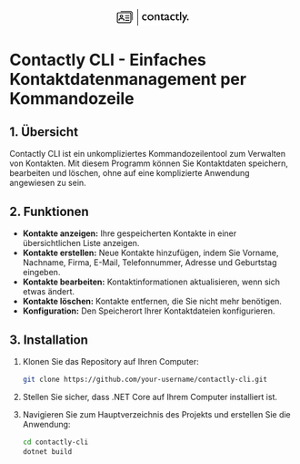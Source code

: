 <p align="center">
  <img src="Logo_Contactly.png" alt="Contactly Logo" width="25%">
</p>

# Contactly CLI - Einfaches Kontaktdatenmanagement per Kommandozeile

## 1. Übersicht

Contactly CLI ist ein unkompliziertes Kommandozeilentool zum Verwalten von Kontakten. Mit diesem Programm können Sie Kontaktdaten speichern, bearbeiten und löschen, ohne auf eine komplizierte Anwendung angewiesen zu sein.

## 2. Funktionen

- **Kontakte anzeigen:** Ihre gespeicherten Kontakte in einer übersichtlichen Liste anzeigen.
- **Kontakte erstellen:** Neue Kontakte hinzufügen, indem Sie Vorname, Nachname, Firma, E-Mail, Telefonnummer, Adresse und Geburtstag eingeben.
- **Kontakte bearbeiten:** Kontaktinformationen aktualisieren, wenn sich etwas ändert.
- **Kontakte löschen:** Kontakte entfernen, die Sie nicht mehr benötigen.
- **Konfiguration:** Den Speicherort Ihrer Kontaktdateien konfigurieren.

## 3. Installation

1. Klonen Sie das Repository auf Ihren Computer:

   ```bash
   git clone https://github.com/your-username/contactly-cli.git

2. Stellen Sie sicher, dass .NET Core auf Ihrem Computer installiert ist.
3. Navigieren Sie zum Hauptverzeichnis des Projekts und erstellen Sie die Anwendung:
   ```bash
   cd contactly-cli
   dotnet build
